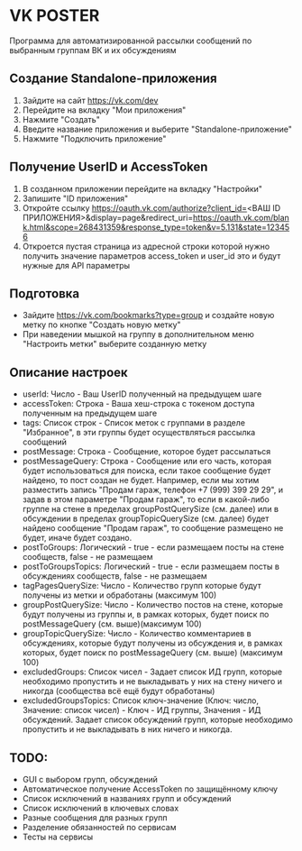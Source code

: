 # VK POSTER

Программа для автоматизированной рассылки сообщений по выбранным группам ВК и их обсуждениям

## Создание Standalone-приложения
1. Зайдите на сайт https://vk.com/dev
2. Перейдите на вкладку "Мои приложения"
3. Нажмите "Создать"
4. Введите название приложения и выберите "Standalone-приложение"
5. Нажмите "Подключить приложение"

## Получение UserID и AccessToken
1. В созданном приложении перейдите на вкладку "Настройки"
2. Запишите "ID приложения"
3. Откройте ссылку https://oauth.vk.com/authorize?client_id=<ВАШ ID ПРИЛОЖЕНИЯ>&display=page&redirect_uri=https://oauth.vk.com/blank.html&scope=268431359&response_type=token&v=5.131&state=123456
4. Откроется пустая страница из адресной строки которой нужно получить значение параметров access_token и user_id это и будут нужные для API параметры

## Подготовка
- Зайдите https://vk.com/bookmarks?type=group и создайте новую метку по кнопке "Создать новую метку"
- При наведении мышкой на группу в дополнительном меню "Настроить метки" выберите созданную метку

## Описание настроек
- userId: Число - Ваш UserID полученный на предыдущем шаге
- accessToken: Строка - Ваша хеш-строка с токеном доступа полученным на предыдущем шаге
- tags: Список строк -  Список меток с группами в разделе "Избранное", в эти группы будет осуществляться рассылка сообщений
- postMessage: Строка - Сообщение, которое будет рассылаться
- postMessageQuery: Строка - Сообщение или его часть, которая будет использоваться для поиска, если такое сообщение будет найдено, то пост создан не будет. Например, если мы хотим разместить запись "Продам гараж, телефон +7 (999) 399 29 29", и задав в этом параметре "Продам гараж", то если в какой-либо группе на стене в пределах groupPostQuerySize (см. далее) или в обсуждении в пределах groupTopicQuerySize (см. далее) будет найдено сообщение "Продам гараж", то сообщение размещено не будет, иначе будет создано.
- postToGroups: Логический - true - если размещаем посты на стене сообществ, false - не размещаем
- postToGroupsTopics: Логический - true - если размещаем посты в обсуждениях сообществ, false - не размещаем
- tagPagesQuerySize: Число - Количество групп которые будут получены из метки и обработаны (максимум 100)
- groupPostQuerySize: Число - Количество постов на стене, которые будут получены из группы и, в рамках которых, будет поиск по postMessageQuery (см. выше)(максимум 100)
- groupTopicQuerySize: Число - Количество комментариев в обсуждениях, которые будут получены из обсуждения и, в рамках которых, будет поиск по postMessageQuery (см. выше) (максимум 100)
- excludedGroups: Список чисел - Задает список ИД групп, которые необходимо пропустить и не выкладывать у них на стену ничего и никогда (сообщества всё ещё будут обработаны)
- excludedGroupsTopics: Список ключ-значение (Ключ: число, Значение: список чисел) - Ключ - ИД группы, Значения - ИД обсуждений. Задает список обсуждений групп, которые необходимо пропустить и не выкладывать в них ничего и никогда.

## TODO:
- GUI с выбором групп, обсуждений
- Автоматическое получение AccessToken по защищённому ключу
- Список исключений в названиях групп и обсуждений
- Список исключений в ключевых словах
- Разные сообщения для разных групп
- Разделение обязанностей по сервисам
- Тесты на сервисы
